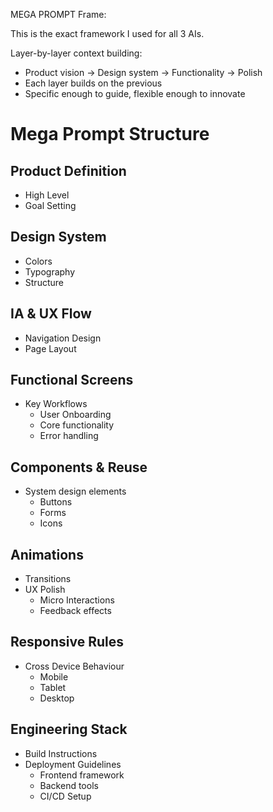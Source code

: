 MEGA PROMPT Frame:

This is the exact framework I used for all 3 AIs.

Layer-by-layer context building:

- Product vision → Design system → Functionality → Polish
- Each layer builds on the previous
- Specific enough to guide, flexible enough to innovate

# Mega Prompt Structure

## Product Definition

- High Level
- Goal Setting

## Design System

- Colors
- Typography
- Structure

## IA & UX Flow

- Navigation Design
- Page Layout

## Functional Screens

- Key Workflows
  - User Onboarding
  - Core functionality
  - Error handling

## Components & Reuse

- System design elements
  - Buttons
  - Forms
  - Icons

## Animations

- Transitions
- UX Polish
  - Micro Interactions
  - Feedback effects

## Responsive Rules

- Cross Device Behaviour
  - Mobile
  - Tablet
  - Desktop

## Engineering Stack

- Build Instructions
- Deployment Guidelines
  - Frontend framework
  - Backend tools
  - CI/CD Setup
